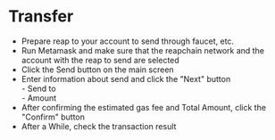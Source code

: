 # Transfer





* Prepare reap to your account to send through faucet, etc.
* Run Metamask and make sure that the reapchain network and the account with the reap to send are selected
* Click the Send button on the main screen
* Enter information about send and click the "Next" button\
  \- Send to\
  \- Amount
* After confirming the estimated gas fee and Total Amount, click the "Confirm" button
* After a While, check the transaction result
